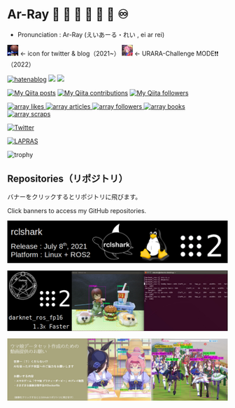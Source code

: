 # Ar-Ray 🌟 🐢 🐧 🍓 🐋 🦈 ♾️

- Pronunciation : Ar-Ray (えいあーる・れい , ei ar rei)

<p align="left">
  <img src="https://raw.githubusercontent.com/Ar-Ray-code/Ar-Ray-code/main/images/ar-ray.jpeg" width=5%>
  ← icon for twitter & blog（2021~）
  <img src="https://raw.githubusercontent.com/Ar-Ray-code/Ar-Ray-code/main/images/urara-pyoi.jpg" width=5%>
  ← URARA-Challenge MODE❗❗（2022）
</p>

<!-- ![](https://komarev.com/ghpvc/?username=Ar-Ray-code) -->

[![hatenablog](https://img.shields.io/badge/hatenablog-%E3%81%88%E3%81%84%E3%81%82%E3%83%BC%E3%82%8B%E3%82%8C%E3%81%84%E3%81%AE%E6%8A%80%E8%A1%93%E6%97%A5%E8%A8%98-blueviolet)](https://ar-ray.hatenablog.com)
[![](https://img.shields.io/badge/GitHub.io-%E3%81%BB%E3%83%BC%E3%82%80%E3%81%BA%E3%83%BC%E3%81%98-critical)](https://ar-ray-code.github.io)
[![](https://img.shields.io/badge/%E6%8A%80%E8%82%B2%E5%B1%95-2021-ffd700)](https://talent.supporterz.jp/geekten/2021/)

[![My Qiita posts](https://qiita-badge.apiapi.app/s/Ar-Ray/posts.svg)](http://qiita.com/Ar-Ray)
[![My Qiita contributions](https://qiita-badge.apiapi.app/s/Ar-Ray/contributions.svg)](http://qiita.com/Ar-Ray)
[![My Qiita followers](https://qiita-badge.apiapi.app/s/Ar-Ray/followers.svg)](http://qiita.com/Ar-Ray)

<!-- Like のバッジ -->
<a href="https://zenn.dev/array">
  <img src="https://zenn.badge.nikaera.com/s/array/likes?style=plastic" alt="array likes" />
</a>
<!-- Articles のバッジ -->
<a href="https://zenn.dev/array/articles">
  <img src="https://zenn.badge.nikaera.com/s/array/articles?style=plastic" alt="array articles" />
</a>
<!-- Followers のバッジ -->
<a href="https://zenn.dev/array/followers">
  <img src="https://zenn.badge.nikaera.com/s/array/followers?style=plastic" alt="array followers" />
</a>
<!-- Books のバッジ -->
<a href="https://zenn.dev/array/books">
 <img src="https://zenn.badge.nikaera.com/s/array/books?style=plastic" alt="array books" />
</a>
<!-- Scraps のバッジ -->
<a href="https://zenn.dev/array/scraps">
  <img src="https://zenn.badge.nikaera.com/s/array/scraps?style=plastic" alt="array scraps" />
</a>

[![Twitter](https://img.shields.io/twitter/follow/Ray255Ar?label=Followers%20%40Ray255Ar&style=social)](https://twitter.com/Ray255Ar)

[![LAPRAS](https://img.shields.io/badge/LAPRAS-Ar--Ray-9cf)](https://lapras.com/public/QZU7PYJ)

<!-- ![metrics](https://metrics.lecoq.io/Ar-Ray-code?template=classic&config.timezone=Asia%2FTokyo) -->

![trophy](https://github-profile-trophy.vercel.app/?username=Ar-Ray-code&theme=onedark)


## Repositories（リポジトリ）

バナーをクリックするとリポジトリに飛びます。

Click banners to access my GitHub repositories.

[![](https://raw.githubusercontent.com/Ar-Ray-code/rclshark/main/images_for_readme/rclshark-title.png)](https://github.com/Ar-Ray-code/rclshark)

[![](images/darknet_ros_fp16.png)](https://github.com/Ar-Ray-code/darknet_ros_fp16)

[![](images/umamusume-detect.jpg)](https://github.com/Ar-Ray-code/urara-challenge)
